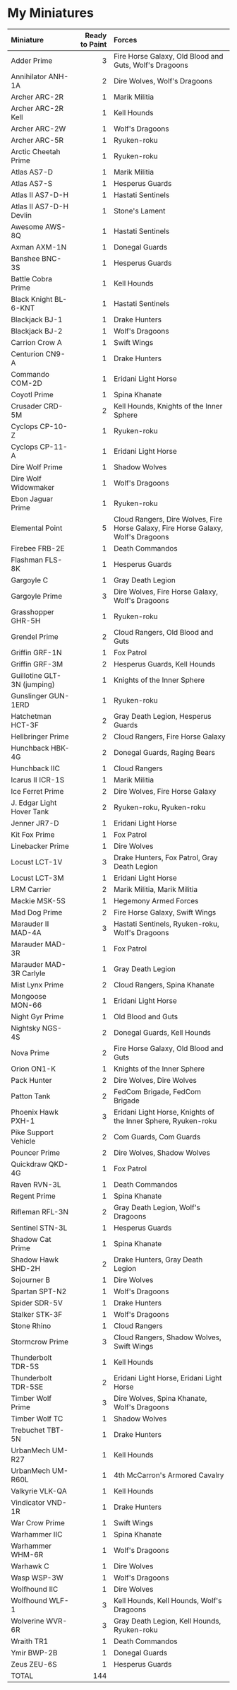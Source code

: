 # My Miniatures

| Miniature | Ready to Paint | Forces |
| :--- | ---: | :--- |
| Adder Prime | 3 | Fire Horse Galaxy, Old Blood and Guts, Wolf's Dragoons |
| Annihilator ANH-1A | 2 | Dire Wolves, Wolf's Dragoons |
| Archer ARC-2R | 1 | Marik Militia |
| Archer ARC-2R Kell | 1 | Kell Hounds |
| Archer ARC-2W | 1 | Wolf's Dragoons |
| Archer ARC-5R | 1 | Ryuken-roku |
| Arctic Cheetah Prime | 1 | Ryuken-roku |
| Atlas AS7-D | 1 | Marik Militia |
| Atlas AS7-S | 1 | Hesperus Guards |
| Atlas II AS7-D-H | 1 | Hastati Sentinels |
| Atlas II AS7-D-H Devlin | 1 | Stone's Lament |
| Awesome AWS-8Q | 1 | Hastati Sentinels |
| Axman AXM-1N | 1 | Donegal Guards |
| Banshee BNC-3S | 1 | Hesperus Guards |
| Battle Cobra Prime | 1 | Kell Hounds |
| Black Knight BL-6-KNT | 1 | Hastati Sentinels |
| Blackjack BJ-1 | 1 | Drake Hunters |
| Blackjack BJ-2 | 1 | Wolf's Dragoons |
| Carrion Crow A | 1 | Swift Wings |
| Centurion CN9-A | 1 | Drake Hunters |
| Commando COM-2D | 1 | Eridani Light Horse |
| Coyotl Prime | 1 | Spina Khanate |
| Crusader CRD-5M | 2 | Kell Hounds, Knights of the Inner Sphere |
| Cyclops CP-10-Z | 1 | Ryuken-roku |
| Cyclops CP-11-A | 1 | Eridani Light Horse |
| Dire Wolf Prime | 1 | Shadow Wolves |
| Dire Wolf Widowmaker | 1 | Wolf's Dragoons |
| Ebon Jaguar Prime | 1 | Ryuken-roku |
| Elemental Point | 5 | Cloud Rangers, Dire Wolves, Fire Horse Galaxy, Fire Horse Galaxy, Wolf's Dragoons |
| Firebee FRB-2E | 1 | Death Commandos |
| Flashman FLS-8K | 1 | Hesperus Guards |
| Gargoyle C | 1 | Gray Death Legion |
| Gargoyle Prime | 3 | Dire Wolves, Fire Horse Galaxy, Wolf's Dragoons |
| Grasshopper GHR-5H | 1 | Ryuken-roku |
| Grendel Prime | 2 | Cloud Rangers, Old Blood and Guts |
| Griffin GRF-1N | 1 | Fox Patrol |
| Griffin GRF-3M | 2 | Hesperus Guards, Kell Hounds |
| Guillotine GLT-3N (jumping) | 1 | Knights of the Inner Sphere |
| Gunslinger GUN-1ERD | 1 | Ryuken-roku |
| Hatchetman HCT-3F | 2 | Gray Death Legion, Hesperus Guards |
| Hellbringer Prime | 2 | Cloud Rangers, Fire Horse Galaxy |
| Hunchback HBK-4G | 2 | Donegal Guards, Raging Bears |
| Hunchback IIC | 1 | Cloud Rangers |
| Icarus II ICR-1S | 1 | Marik Militia |
| Ice Ferret Prime | 2 | Dire Wolves, Fire Horse Galaxy |
| J. Edgar Light Hover Tank | 2 | Ryuken-roku, Ryuken-roku |
| Jenner JR7-D | 1 | Eridani Light Horse |
| Kit Fox Prime | 1 | Fox Patrol |
| Linebacker Prime | 1 | Dire Wolves |
| Locust LCT-1V | 3 | Drake Hunters, Fox Patrol, Gray Death Legion |
| Locust LCT-3M | 1 | Eridani Light Horse |
| LRM Carrier | 2 | Marik Militia, Marik Militia |
| Mackie MSK-5S | 1 | Hegemony Armed Forces |
| Mad Dog Prime | 2 | Fire Horse Galaxy, Swift Wings |
| Marauder II MAD-4A | 3 | Hastati Sentinels, Ryuken-roku, Wolf's Dragoons |
| Marauder MAD-3R | 1 | Fox Patrol |
| Marauder MAD-3R Carlyle | 1 | Gray Death Legion |
| Mist Lynx Prime | 2 | Cloud Rangers, Spina Khanate |
| Mongoose MON-66 | 1 | Eridani Light Horse |
| Night Gyr Prime | 1 | Old Blood and Guts |
| Nightsky NGS-4S | 2 | Donegal Guards, Kell Hounds |
| Nova Prime | 2 | Fire Horse Galaxy, Old Blood and Guts |
| Orion ON1-K | 1 | Knights of the Inner Sphere |
| Pack Hunter | 2 | Dire Wolves, Dire Wolves |
| Patton Tank | 2 | FedCom Brigade, FedCom Brigade |
| Phoenix Hawk PXH-1 | 3 | Eridani Light Horse, Knights of the Inner Sphere, Ryuken-roku |
| Pike Support Vehicle | 2 | Com Guards, Com Guards |
| Pouncer Prime | 2 | Dire Wolves, Shadow Wolves |
| Quickdraw QKD-4G | 1 | Fox Patrol |
| Raven RVN-3L | 1 | Death Commandos |
| Regent Prime | 1 | Spina Khanate |
| Rifleman RFL-3N | 2 | Gray Death Legion, Wolf's Dragoons |
| Sentinel STN-3L | 1 | Hesperus Guards |
| Shadow Cat Prime | 1 | Spina Khanate |
| Shadow Hawk SHD-2H | 2 | Drake Hunters, Gray Death Legion |
| Sojourner B | 1 | Dire Wolves |
| Spartan SPT-N2 | 1 | Wolf's Dragoons |
| Spider SDR-5V | 1 | Drake Hunters |
| Stalker STK-3F | 1 | Wolf's Dragoons |
| Stone Rhino | 1 | Cloud Rangers |
| Stormcrow Prime | 3 | Cloud Rangers, Shadow Wolves, Swift Wings |
| Thunderbolt TDR-5S | 1 | Kell Hounds |
| Thunderbolt TDR-5SE | 2 | Eridani Light Horse, Eridani Light Horse |
| Timber Wolf Prime | 3 | Dire Wolves, Spina Khanate, Wolf's Dragoons |
| Timber Wolf TC | 1 | Shadow Wolves |
| Trebuchet TBT-5N | 1 | Drake Hunters |
| UrbanMech UM-R27 | 1 | Kell Hounds |
| UrbanMech UM-R60L | 1 | 4th McCarron's Armored Cavalry |
| Valkyrie VLK-QA | 1 | Kell Hounds |
| Vindicator VND-1R | 1 | Drake Hunters |
| War Crow Prime | 1 | Swift Wings |
| Warhammer IIC | 1 | Spina Khanate |
| Warhammer WHM-6R | 1 | Wolf's Dragoons |
| Warhawk C | 1 | Dire Wolves |
| Wasp WSP-3W | 1 | Wolf's Dragoons |
| Wolfhound IIC | 1 | Dire Wolves |
| Wolfhound WLF-1 | 3 | Kell Hounds, Kell Hounds, Wolf's Dragoons |
| Wolverine WVR-6R | 3 | Gray Death Legion, Kell Hounds, Ryuken-roku |
| Wraith TR1 | 1 | Death Commandos |
| Ymir BWP-2B | 1 | Donegal Guards |
| Zeus ZEU-6S | 1 | Hesperus Guards |
| TOTAL | 144 | |

